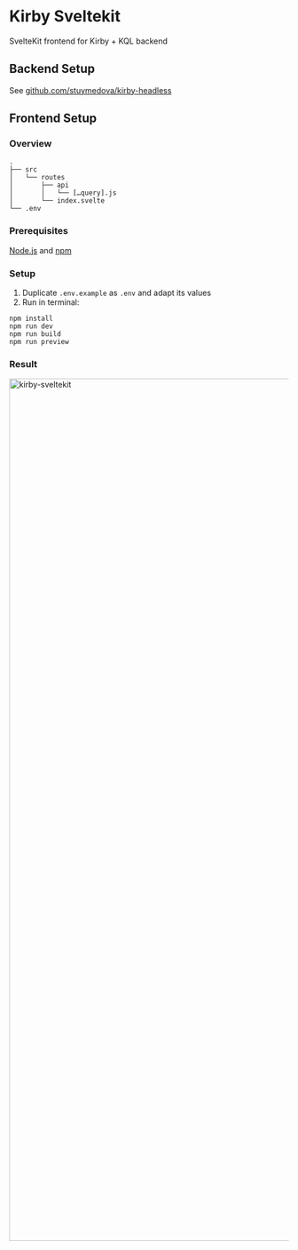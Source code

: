 # Kirby Sveltekit

SvelteKit frontend for Kirby + KQL backend

## Backend Setup

See [github.com/stuymedova/kirby-headless](https://github.com/stuymedova/kirby-headless)

## Frontend Setup

### Overview

```
.
├── src
│   └── routes
│       ├── api
│       │   └── […query].js
│       └── index.svelte
└── .env      
```

### Prerequisites

[Node.js](https://nodejs.org/) and [npm](https://www.npmjs.com/)

### Setup

1. Duplicate `.env.example` as `.env` and adapt its values
2. Run in terminal:
```shell
npm install
npm run dev
npm run build
npm run preview
```

### Result

<img width="1552" alt="kirby-sveltekit" src="https://user-images.githubusercontent.com/53351370/121819483-fbb3f380-cc95-11eb-8b0c-d36db40ef13f.png">